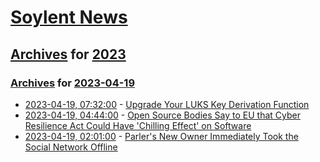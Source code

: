 # [Soylent News](../../../README.md)

## [Archives](../../index.md) for [2023](../index.md)

### [Archives](../../index.md) for [2023-04-19](index.md)

* [2023-04-19, 07:32:00](https://soylentnews.org/article.pl?sid=23/04/18/187234&from=rss) - [Upgrade Your LUKS Key Derivation Function](https://soylentnews.org/article.pl?sid=23/04/18/187234&from=rss)
* [2023-04-19, 04:44:00](https://soylentnews.org/article.pl?sid=23/04/18/1755244&from=rss) - [Open Source Bodies Say to EU that Cyber Resilience Act Could Have 'Chilling Effect' on Software](https://soylentnews.org/article.pl?sid=23/04/18/1755244&from=rss)
* [2023-04-19, 02:01:00](https://soylentnews.org/article.pl?sid=23/04/18/0455245&from=rss) - [Parler's New Owner Immediately Took the Social Network Offline](https://soylentnews.org/article.pl?sid=23/04/18/0455245&from=rss)
